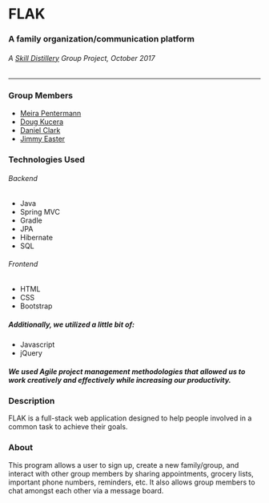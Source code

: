 # FLAK
### A family organization/communication platform
###### A [Skill Distillery](http://skilldistillery.com/) Group Project, October 2017
---
### Group Members
* [Meira Pentermann](https://github.com/Meira1427)
* [Doug Kucera](https://github.com/dougkucera)
* [Daniel Clark](https://github.com/dclarkasu)
* [Jimmy Easter](https://github.com/jmeaster1)

### Technologies Used
###### Backend
* Java
* Spring MVC
* Gradle
* JPA
* Hibernate
* SQL

###### Frontend
* HTML
* CSS
* Bootstrap

##### Additionally, we utilized a little bit of:
* Javascript
* jQuery

##### We used Agile project management methodologies that allowed us to work creatively and effectively while increasing our productivity.

### Description
FLAK is a full-stack web application designed to help people involved in a common task to achieve their goals.

### About
This program allows a user to sign up, create a new family/group, and interact with other group members by sharing appointments, grocery lists, important phone numbers, reminders, etc. It also allows group members to chat amongst each other via a message board.
